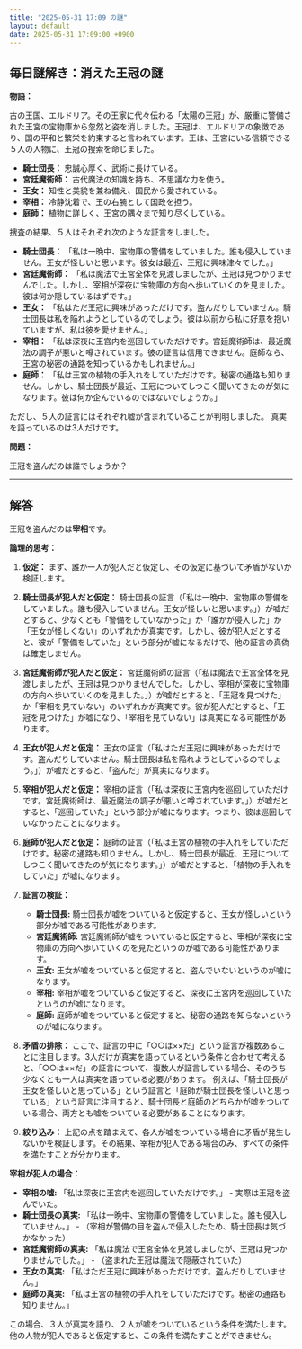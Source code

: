 ```yaml
---
title: "2025-05-31 17:09 の謎"
layout: default
date: 2025-05-31 17:09:00 +0900
---
```

## 毎日謎解き：消えた王冠の謎

**物語：**

古の王国、エルドリア。その王家に代々伝わる「太陽の王冠」が、厳重に警備された王宮の宝物庫から忽然と姿を消しました。王冠は、エルドリアの象徴であり、国の平和と繁栄を約束すると言われています。王は、王宮にいる信頼できる５人の人物に、王冠の捜索を命じました。

*   **騎士団長：** 忠誠心厚く、武術に長けている。
*   **宮廷魔術師：** 古代魔法の知識を持ち、不思議な力を使う。
*   **王女：** 知性と美貌を兼ね備え、国民から愛されている。
*   **宰相：** 冷静沈着で、王の右腕として国政を担う。
*   **庭師：** 植物に詳しく、王宮の隅々まで知り尽くしている。

捜査の結果、５人はそれぞれ次のような証言をしました。

*   **騎士団長：** 「私は一晩中、宝物庫の警備をしていました。誰も侵入していません。王女が怪しいと思います。彼女は最近、王冠に興味津々でした。」
*   **宮廷魔術師：** 「私は魔法で王宮全体を見渡しましたが、王冠は見つかりませんでした。しかし、宰相が深夜に宝物庫の方向へ歩いていくのを見ました。彼は何か隠しているはずです。」
*   **王女：** 「私はただ王冠に興味があっただけです。盗んだりしていません。騎士団長は私を陥れようとしているのでしょう。彼は以前から私に好意を抱いていますが、私は彼を愛せません。」
*   **宰相：** 「私は深夜に王宮内を巡回していただけです。宮廷魔術師は、最近魔法の調子が悪いと噂されています。彼の証言は信用できません。庭師なら、王宮の秘密の通路を知っているかもしれません。」
*   **庭師：** 「私は王宮の植物の手入れをしていただけです。秘密の通路も知りません。しかし、騎士団長が最近、王冠についてしつこく聞いてきたのが気になります。彼は何か企んでいるのではないでしょうか。」

ただし、５人の証言にはそれぞれ嘘が含まれていることが判明しました。 真実を語っているのは3人だけです。

**問題：**

王冠を盗んだのは誰でしょうか？

---

## 解答

王冠を盗んだのは**宰相**です。

**論理的思考：**

1.  **仮定：** まず、誰か一人が犯人だと仮定し、その仮定に基づいて矛盾がないか検証します。

2.  **騎士団長が犯人だと仮定：** 騎士団長の証言（「私は一晩中、宝物庫の警備をしていました。誰も侵入していません。王女が怪しいと思います。」）が嘘だとすると、少なくとも「警備をしていなかった」か「誰かが侵入した」か「王女が怪しくない」のいずれかが真実です。しかし、彼が犯人だとすると、彼が「警備をしていた」という部分が嘘になるだけで、他の証言の真偽は確定しません。

3.  **宮廷魔術師が犯人だと仮定：** 宮廷魔術師の証言（「私は魔法で王宮全体を見渡しましたが、王冠は見つかりませんでした。しかし、宰相が深夜に宝物庫の方向へ歩いていくのを見ました。」）が嘘だとすると、「王冠を見つけた」か「宰相を見ていない」のいずれかが真実です。彼が犯人だとすると、「王冠を見つけた」が嘘になり、「宰相を見ていない」は真実になる可能性があります。

4.  **王女が犯人だと仮定：** 王女の証言（「私はただ王冠に興味があっただけです。盗んだりしていません。騎士団長は私を陥れようとしているのでしょう。」）が嘘だとすると、「盗んだ」が真実になります。

5.  **宰相が犯人だと仮定：** 宰相の証言（「私は深夜に王宮内を巡回していただけです。宮廷魔術師は、最近魔法の調子が悪いと噂されています。」）が嘘だとすると、「巡回していた」という部分が嘘になります。つまり、彼は巡回していなかったことになります。

6.  **庭師が犯人だと仮定：** 庭師の証言（「私は王宮の植物の手入れをしていただけです。秘密の通路も知りません。しかし、騎士団長が最近、王冠についてしつこく聞いてきたのが気になります。」）が嘘だとすると、「植物の手入れをしていた」が嘘になります。

7.  **証言の検証：**
    *   **騎士団長:** 騎士団長が嘘をついていると仮定すると、王女が怪しいという部分が嘘である可能性があります。
    *   **宮廷魔術師:** 宮廷魔術師が嘘をついていると仮定すると、宰相が深夜に宝物庫の方向へ歩いていくのを見たというのが嘘である可能性があります。
    *   **王女:** 王女が嘘をついていると仮定すると、盗んでいないというのが嘘になります。
    *   **宰相:** 宰相が嘘をついていると仮定すると、深夜に王宮内を巡回していたというのが嘘になります。
    *   **庭師:** 庭師が嘘をついていると仮定すると、秘密の通路を知らないというのが嘘になります。

8.  **矛盾の排除：** ここで、証言の中に「○○は××だ」という証言が複数あることに注目します。3人だけが真実を語っているという条件と合わせて考えると、「○○は××だ」の証言について、複数人が証言している場合、そのうち少なくとも一人は真実を語っている必要があります。
    例えば、「騎士団長が王女を怪しいと思っている」という証言と「庭師が騎士団長を怪しいと思っている」という証言に注目すると、騎士団長と庭師のどちらかが嘘をついている場合、両方とも嘘をついている必要があることになります。

9.  **絞り込み：** 上記の点を踏まえて、各人が嘘をついている場合に矛盾が発生しないかを検証します。その結果、宰相が犯人である場合のみ、すべての条件を満たすことが分かります。

**宰相が犯人の場合：**

*   **宰相の嘘:** 「私は深夜に王宮内を巡回していただけです。」 - 実際は王冠を盗んでいた。
*   **騎士団長の真実:** 「私は一晩中、宝物庫の警備をしていました。誰も侵入していません。」 - （宰相が警備の目を盗んで侵入したため、騎士団長は気づかなかった）
*   **宮廷魔術師の真実:** 「私は魔法で王宮全体を見渡しましたが、王冠は見つかりませんでした。」 - （盗まれた王冠は魔法で隠蔽されていた）
*   **王女の真実:** 「私はただ王冠に興味があっただけです。盗んだりしていません。」
*   **庭師の真実:** 「私は王宮の植物の手入れをしていただけです。秘密の通路も知りません。」

この場合、３人が真実を語り、２人が嘘をついているという条件を満たします。他の人物が犯人であると仮定すると、この条件を満たすことができません。
